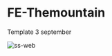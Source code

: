 # FE-Themountain
Template 3 september

![ss-web](https://user-images.githubusercontent.com/57338547/92849429-828d2480-f415-11ea-8ab8-7de50f9272f3.png)

